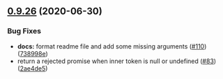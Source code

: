 ## [0.9.26](https://github.com/netlify/gotrue-js/compare/v0.9.25...v0.9.26) (2020-06-30)


### Bug Fixes

* **docs:** format readme file and add some missing arguments ([#110](https://github.com/netlify/gotrue-js/issues/110)) ([738998e](https://github.com/netlify/gotrue-js/commit/738998eb212b7a4bb0b6dfb86a958fab7450b40d))
* return a rejected promise when inner token is null or undefined ([#83](https://github.com/netlify/gotrue-js/issues/83)) ([2ae4de5](https://github.com/netlify/gotrue-js/commit/2ae4de5317c0a9962ee027346fdf611aba4ae566))
